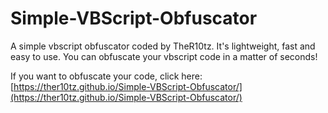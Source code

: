# Simple-VBScript-Obfuscator
A simple vbscript obfuscator coded by TheR10tz. It's lightweight, fast and easy to use. You can obfuscate your vbscript code in a matter of seconds!

If you want to obfuscate your code, click here: [https://ther10tz.github.io/Simple-VBScript-Obfuscator/](https://ther10tz.github.io/Simple-VBScript-Obfuscator/)
